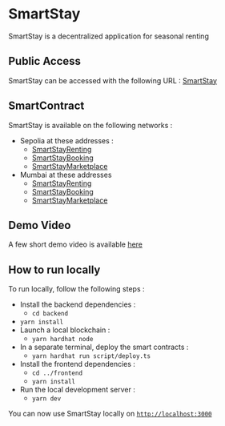# SmartStay

SmartStay is a decentralized application for seasonal renting

## Public Access

SmartStay can be accessed with the following URL : [SmartStay](https://smart-stay.vercel.app/)

## SmartContract

SmartStay is available on the following networks :

* Sepolia at these addresses :
  * [SmartStayRenting](https://sepolia.etherscan.io/address/0xcFaF3116F381d88cF1C1eDd904cd607e2c1a61D1)
  * [SmartStayBooking](https://sepolia.etherscan.io/address/0x2E3462f9B7Db978c44f3dC306b29d499c94B787D)
  * [SmartStayMarketplace](https://sepolia.etherscan.io/address/0x48BDaBdEd14169e106e868d24ef4A1d6d4A61758)
* Mumbai at these addresses
  * [SmartStayRenting](0xf46D3bf64629Fa371b7292D0b0EFAB3A8Fd8CfE4)
  * [SmartStayBooking](0xF97A169724Df2e1Bb5DC403F0Dcc8CFcF4fb4E9b)
  * [SmartStayMarketplace](0x3756146f7933a267958D4Da11F250ccbcea106d6)

## Demo Video

A few short demo video is available [here](https://www.loom.com/share/folder/899738800b6c480abe46e93e1e158869)

## How to run locally

To run locally, follow the following steps :

* Install the backend dependencies :
  * `cd backend`
* `yarn install`
* Launch a local blockchain :
  * `yarn hardhat node`
* In a separate terminal, deploy the smart contracts :
  * `yarn hardhat run script/deploy.ts`
* Install the frontend dependencies :
  * `cd ../frontend`
  * `yarn install`
* Run the local development server :
  * `yarn dev`

You can now use SmartStay locally on [`http://localhost:3000`](http://localhost:3000)
